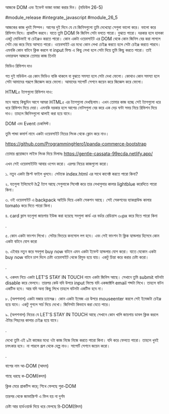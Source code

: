 আজকে DOM এবং ইভেন্ট ভাজা ভাজা করার দিন। (মডিউল 26-5)

#module_release #integrate_javascript #module_26_5



আজকের কাজ খুবই সিম্পল। আগের দুই দিনে যে যে জিনিসগুলো তুমি দেখেছো সেগুলা ভালো করে। ভালো করে রিভিশন দিবে। প্রাকটিস করবে। যাতে তুমি DOM কি জিনিস সেটা বলতে পারো। বুঝতে পারো। দরকার হলে হালকা একটু মোডিফাই বা চেইঞ্জও করতে পারো। কোন একটা ওয়েবসাইট এর DOM থেকে কোন জিনিস বের করা লাগলে সেটা বের করে নিয়ে আসতে পারো। ওয়েবসাইট এর মধ্যে কোন লেখা চেইঞ্জ করতে হলে সেটা চেইঞ্জ করতে পারবে। এমনকি কোন বাটনে ক্লিক করলে বা input ফিল্ড এ কিছু লেখা হলে সেটা দিয়ে তুমি কিছু করতে পারো। তাই ওভারঅল আজকে তোমার কাজ তিনটা 



ভিডিও রিভিশন দাও

গত দুই মডিউল এর কোন ভিডিও বাকি থাকলে বা বুঝতে সমস্যা হলে সেটা দেখা ফেলো। কোথাও কোন সমস্যা হলে সেটা আমাদের গরূপে জিজ্ঞেস করে ফেলো। আমাদের সাপোর্ট সেশনে জয়েন করে জিজ্ঞেস করে ফেলো। 



HTML৫ ট্যাগগুলো রিভিশন দাও: 

মনে আছে কিছুদিন আগে আমরা HTML৫ এর ট্যাগগুলো দেখছিলাম। এখন তোমার কাজ হচ্ছে সেই ট্যাগগুলো ধরে ধরে রিভিশন দিয়ে দেয়া। এমনকি দরকার হলে আগের নোটসগুলা বের করে এক দেড় ঘন্টা সময় নিয়ে রিভিশন দিয়ে দাও। তাহলে জিনিসগুলো ঝালাই করা হয়ে যাবে।  





DOM এবং Event চেকলিস্ট। 

তুমি পান্ডা কমার্স নামে একটা ওয়েবসাইট নিচের লিংক থেকে ক্লোন করে নাও। 

https://github.com/ProgrammingHero1/panda-commerce-bootstrap



তোমার প্রয়োজনে লাইভ লিংক দিয়ে দিলামঃ https://gentle-cassata-99ecda.netlify.app/



এখন সেই ওয়েবসাইটটা আবার ওপেন করো। এরপর নিচের কাজগুলো করো। 



১. নতুন একটা স্ক্রিপ্ট ফাইল খুলবে। সেটাকে index.html এর সাথে কানেক্ট করতে পারো কিনা?

২. যতগুলা ইলিমেন্টে h2 ট্যাগ আছে সেগুলাকে সিলেক্ট করে তার লেখাগুলার কালার lightblue করেদিতে পারো কিনা। 



৩. ওই ওয়েবসাইট এ backpack আইডি দিয়ে একটা সেকশন আছে। সেই সেকশনের ব্যাকগ্রাউন্ড কালার tomato করে দিতে পারো কিনা। 



৪. card ক্লাস যতগুলা জায়গায় ইউজ করা হয়েছে সবগুলা কার্ড এর বর্ডার রেডিয়াস ৩০px করে দিতে পারো কিনা 

.

৫. কোন একটা ফাংশন লিখো। সেটার ভিতরে কনসোল লগ হবে। এবং সেই ফাংশন টা ক্লিক হ্যান্ডলার হিসেবে কোন একটা বাটনে যোগ করো 



৬. এইবার নতুন করে সবগুলা buy now বাটনে এমন একটা ইভেন্ট হ্যান্ডলার যোগ করো। যাতে যেকোন একটা buy now বাটনে চাপ দিলে চেষ্টা ওয়েবসাইট থেকে রিমুভ হয়ে যায়। একটু চিন্তা করে করার চেষ্টা করো। 

.

৭. একদম নিচে একটা LET'S STAY IN TOUCH নামে একটা জিনিস আছে। সেখানে তুমি submit বাটনটা disable করে ফেলবে। তারপর কেউ যদি উপরে input ফিল্ডে যদি একজাক্টলি email শব্দটা লিখে। তাহলে বাটন একটিভ হবে। আর যদি অন্য কিছু লিখে তাহলে বাটনটা একটিভ হবে না। 

৮. (অপশনাল) একটা মজার চ্যালেঞ্জ। কোন একটা ইমেজ এর উপরে mouseenter করলে সেই ইমেজটা চেইঞ্জ হয়ে যাবে। একটু গুগলে সার্চ দিয়ে দেখো। জিনিসটা কিভাবে করা যেতে পারে। 

৯. (অপশনাল) নিচের যে LET'S STAY IN TOUCH আছে সেখানে কোন খালি জায়গায় ডাবল ক্লিক করলে ঐটার পিছনের কালার চেইঞ্জ হয়ে যাবে। 



.

দেখো তুমি এই ৯টা কাজের মধ্যে ৭টা কাজ নিজে নিজে করতে পারো কিনা। যদি করে ফেলতে পারো। তাহলে খুবই চমৎকার হবে। না পারলে গ্রূপ থেকে হেল্প নাও। সাপোর্ট সেশনে জয়েন করো।  

.

বাপের নাম আ-DOM (আদম) 

গাছে ধরছে ক-DOM(কদম) 

ক্লিক মেরে প্রাকটিস করে; শিখে ফেলছে পুরা-DOM 

তারপর থেকে জাভাস্ক্রিপ্ট এ ফিল হয় না দুর্গম

চেষ্টা আর হার্ডওয়ার্ক দিয়ে ধরে ফেলছে রি-DOM(রিদম)
